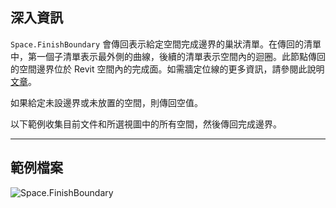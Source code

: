 ## 深入資訊
`Space.FinishBoundary` 會傳回表示給定空間完成邊界的巢狀清單。在傳回的清單中，第一個子清單表示最外側的曲線，後續的清單表示空間內的迴圈。此節點傳回的空間邊界位於 Revit 空間內的完成面。如需牆定位線的更多資訊，請參閱此說明 [文章](https://help.autodesk.com/view/RVT/2024/CHT/?guid=GUID-0BB62832-36DD-4E06-A9D4-EE98CE0FCF89)。

如果給定未設邊界或未放置的空間，則傳回空值。

以下範例收集目前文件和所選視圖中的所有空間，然後傳回完成邊界。

___
## 範例檔案

![Space.FinishBoundary](./Revit.Elements.Space.FinishBoundary_img.jpg)
